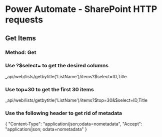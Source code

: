 # Power Automate - SharePoint HTTP requests

## Get Items
### Method: Get
### Use ?$select= to get the desired columns
  _api/web/lists/getbytitle('ListName')/items?$select=ID,Title

### Use top=30 to get the first 30 items
  _api/web/lists/getbytitle('ListName')/items?$top=30&$select=ID,Title

### Use the following header to get rid of metadata
    
  {
    "Content-Type": "application/json;odata=nometadata",
    "Accept": "application/json; odata=nometadata"
  }

